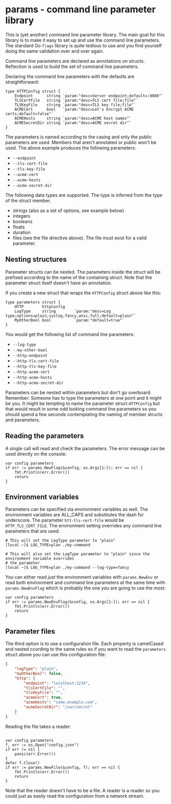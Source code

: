 # params - command line parameter library

This is (yet another) command line parameter library. The main goal for this
library is to make it easy to set up and use the command line parameters. The
standard Go `flags` library is quite tedious to use and you find yourself
doing the same validation over and over again.

Command line parameters are declared as annotations on structs. Reflection is
used to build the set of command line parameters.

Declaring the command line parameters with the defaults are straightforward:

```golang
type HTTPConfig struct {
    Endpoint      string `param:"desc=Server endpoint;default=:8080"`
    TLSCertFile   string `param:"desc=TLS cert file;file"`
    TLSKeyFile    string `param:"desc=TLS key file;file"`
    ACMECert      bool   `param:"desc=Let's Encrypt ACME certs;default=false"`
    ACMEHosts     string `param:"desc=ACME host names"`
    ACMESecretDir string `param:"desc=ACME secret dir"`
}
```

The parameters is named according to the casing and only the public parameters are used. Members that aren't annotated or public won't be used. The above example produces the following parameters:

* `--endpoint`
* `--tls-cert-file`
* `--tls-key-file`
* `--acme-cert`
* `--acme-hosts`
* `--acme-secret-dir`

The following data types are supported. The type is inferred from the type of the struct member.

* strings (also as a set of options, see example below)
* integers
* booleans
* floats
* duration
* files (see the file directive above). The file must exist for a valid parameter.

## Nesting structures

Parameter structs can be nested. The parameters inside the struct will be prefixed according to the name of the containing struct. Note that the parameter struct itself doesn't have an annotation.

If you create a new struct that wraps the `HTTPConfig` struct above like this:
```golang
type parameters struct {
    HTTP        httpConfig
    LogType     string        `param:"desc=Log type;options=plain,syslog,fancy,ansi,full;default=plain"`
    MyOtherBool bool          `param:"default=true"`
}
```

You would get the following list of command line parameters:

* `--log-type`
* `--my-other-bool`
* `--http-endpoint`
* `--http-tls-cert-file`
* `--http-tls-key-file`
* `--http-acme-cert`
* `--http-acme-hosts`
* `--http-acme-secret-dir`

Parameters can be nested within parameters but don't go overboard. Remember: Someone has to type the parameters at one point and it might be you. It might be tempting to name the parameter struct `HTTPConfig` but that would result in some odd looking command line parameters so you should spend a few seconds contemplating the naming of member structs and parameters.

## Reading the parameters

A single call will read and check the parameters. The error message can be used directly on the console:

```golang
var config parameters
if err := params.NewFlag(&config, os.Args[1:]); err == nil {
    fmt.Println(err.Error())
    return
}
```

## Environment variables

Parameters can be specified via environment variables as well. The environment variables are ALL_CAPS and substitutes the dash for underscore. The parameter `htt-tls-cert-file` would be `HTTP_TLS_CERT_FILE`. The environment setting overrides any command line parameters that are used.

```shell
# This will set the LogType parameter to "plain"
[local ~]$ LOG_TYPE=plan ./my-command

# This will also set the LogType parameter to "plain" since the environment variable overrides
# the parameter
[local ~]$ LOG_TYPE=plan ./my-command --log-type=fancy
```

You can either read *just* the environment variables with `params.NewEnv` or read both environment and command line parameters at the same time with `params.NewEnvFlag` which is probably the one you are going to use the most:

```golang
var config parameters
if err := params.NewEnvFlag(&config, os.Args[1:]); err == nil {
    fmt.Println(err.Error())
    return
}
```

## Parameter files

The third option is to use a configuration file. Each property is camelCased and nested ccording to the same rules so if you want to read the `parameters` struct above you can use this configuration file:

```json
{
    "logType": "plain",
    "myOtherBool": false,
    "http": {
        "endpoint": "localhost:1234",
        "tlsCertFile": "",
        "tlsKeyFile": "",
        "acmeCert": true,
        "acmeHosts": "some.example.com",
        "acmeSecretDir": "/var/secret"
    }
}
```

Reading the file takes a reader:

```golang

var config parameters
f, err := os.Open("config.json")
if err != nil {
    panic(err.Error())
}
defer f.Close()
if err := params.NewFile(&config, f); err == nil {
    fmt.Println(err.Error())
    return
}
```

Note that the reader doesn't have to be a file. A reader is a reader so you could just as easily read the configuration from a network stream.

